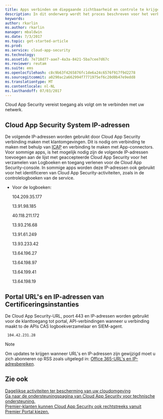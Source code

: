 ```yaml
---
title: Apps verbinden om diepgaande zichtbaarheid en controle te krijgen met Cloud App Security | Microsoft Docs
description: In dit onderwerp wordt het proces beschreven voor het verbinden van apps met API-connectors met apps in de cloud van uw organisatie.
keywords: 
author: rkarlin
ms.author: rkarlin
manager: mbaldwin
ms.date: 7/3/2017
ms.topic: get-started-article
ms.prod: 
ms.service: cloud-app-security
ms.technology: 
ms.assetid: 7e718d77-aae7-4a3a-8421-5ba7cee7d67c
ms.reviewer: reutam
ms.suite: ems
ms.openlocfilehash: c8c9b63f4265876fc1de6a24c6576f917f9d2278
ms.sourcegitcommit: a0290ac2a662994f7771975ef6c20d0b47e9edd8
ms.translationtype: MT
ms.contentlocale: nl-NL
ms.lasthandoff: 07/03/2017
---
```

Cloud App Security vereist toegang als volgt om te verbinden met uw netwerk. 

## <a name="cloud-app-security-system-ip-addresses"></a>Cloud App Security System IP-adressen

De volgende IP-adressen worden gebruikt door Cloud App Security verbinding maken met klantomgevingen. Dit is nodig om verbinding te maken met behulp van [ICAP](icap-stunnel.md) en verbinding te maken met App-connectors. Voor sommige apps, is het mogelijk nodig zijn de volgende IP-adressen toevoegen aan de lijst met geaccepteerde Cloud App Security voor het verzamelen van Logboeken en toegang verlenen voor de Cloud App Security-console. In sommige apps worden deze IP-adressen ook gebruikt voor het identificeren van Cloud App Security-activiteiten, zoals in de controlelogboeken van de service. 
  
-   Voor de logboeken:  
  
    104.209.35.177  
  
    13.91.98.185
 
    40.118.211.172

    13.93.216.68

    13.91.61.249

    13.93.233.42

    13.64.196.27

    13.64.198.97

    13.64.199.41

    13.64.198.19
  
  
## <a name="cas-portal-url-and-ip-addresses"></a>Portal URL's en IP-adressen van Certificeringsinstanties

De Cloud App Security-URL, poort 443 en IP-adressen worden gebruikt voor de klanttoegang tot portal, API-verbindingen wanneer u verbinding maakt to de APIs CAS logboekverzamelaar en SIEM-agent. 
  
     104.42.231.28  

 
  
> [!NOTE]  
>  Om updates te krijgen wanneer URL's en IP-adressen zijn gewijzigd moet u zich abonneren op RSS zoals uitgelegd in: [Office 365-URL's en IP-adresbereiken](https://support.office.com/article/Office-365-URLs-and-IP-address-ranges-8548a211-3fe7-47cb-abb1-355ea5aa88a2).  
  

  
## <a name="see-also"></a>Zie ook  
[Dagelijkse activiteiten ter bescherming van uw cloudomgeving](daily-activities-to-protect-your-cloud-environment.md)   
[Ga naar de ondersteuningspagina van Cloud App Security voor technische ondersteuning.](http://support.microsoft.com/oas/default.aspx?prid=16031)   
[Premier-klanten kunnen Cloud App Security ook rechtstreeks vanuit Premier Portal kiezen.](https://premier.microsoft.com/)  
  

   